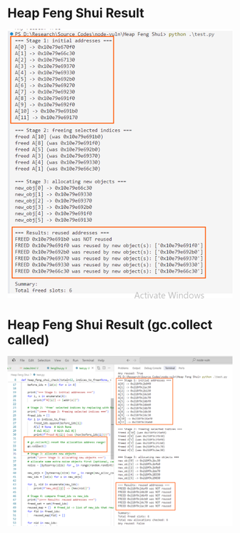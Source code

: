 # Heap Feng Shui Result
![Heap Feng Shui Simple](./FengShui%20Result%20.png)

# Heap Feng Shui Result (gc.collect called)
![Heap Feng Shui (gc.collect())](./FengShui%20Result%20gc.collect()%20.png)
